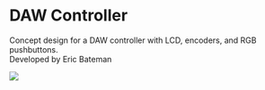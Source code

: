 # DAW Controller
 Concept design for a DAW controller with LCD, encoders, and RGB pushbuttons.<br>
 Developed by Eric Bateman
 
 ![](https://github.com/insolace/DAW-Controller/tree/master/Pix/Collage.jpg)
